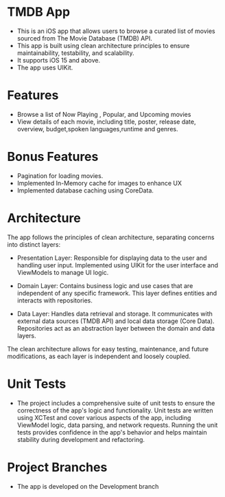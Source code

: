 # TMDB App

- This is an iOS app that allows users to browse a curated list of movies sourced from The Movie Database (TMDB) API.
- This app is built using clean architecture principles to ensure maintainability, testability, and scalability.
- It supports iOS 15 and above.
- The app uses UIKit.

# Features
- Browse a list of Now Playing , Popular, and Upcoming movies
- View details of each movie, including title, poster, release date, overview, budget,spoken languages,runtime and genres.

# Bonus Features
- Pagination for loading movies.
- Implemented In-Memory cache for images to enhance UX
- Implemented database caching using CoreData.

# Architecture
The app follows the principles of clean architecture, separating concerns into distinct layers:

- Presentation Layer: Responsible for displaying data to the user and handling user input. Implemented using UIKit for the user interface and ViewModels to manage UI logic.

- Domain Layer: Contains business logic and use cases that are independent of any specific framework. This layer defines entities and interacts with repositories.
  
- Data Layer: Handles data retrieval and storage. It communicates with external data sources (TMDB API) and local data storage (Core Data). Repositories act as an abstraction layer between the domain and data layers.

The clean architecture allows for easy testing, maintenance, and future modifications, as each layer is independent and loosely coupled.


# Unit Tests
- The project includes a comprehensive suite of unit tests to ensure the correctness of the app's logic and functionality. Unit tests are written using XCTest and cover various aspects of the app, including ViewModel logic, data parsing, and network requests. Running the unit tests provides confidence in the app's behavior and helps maintain stability during development and refactoring.


# Project Branches
- The app is developed on the Development branch 
